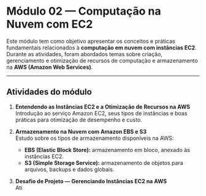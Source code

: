 # Módulo 02 — Computação na Nuvem com EC2

Este módulo tem como objetivo apresentar os conceitos e práticas fundamentais relacionados à **computação em nuvem com instâncias EC2**.  
Durante as atividades, foram abordados temas sobre criação, gerenciamento e otimização de recursos de computação e armazenamento na **AWS (Amazon Web Services)**.

---

## Atividades do módulo

1. **Entendendo as Instâncias EC2 e a Otimização de Recursos na AWS**  
   Introdução ao serviço Amazon EC2, seus tipos de instâncias e boas práticas para otimização de desempenho e custo.  

2. **Armazenamento na Nuvem com Amazon EBS e S3**  
   Estudo sobre os tipos de armazenamento disponíveis na AWS:  
   - **EBS (Elastic Block Store):** armazenamento em bloco, anexado às instâncias EC2.  
   - **S3 (Simple Storage Service):** armazenamento de objetos para arquivos, backups e dados globais.  

3. **Desafio de Projeto — Gerenciando Instâncias EC2 na AWS**  
   Ati
